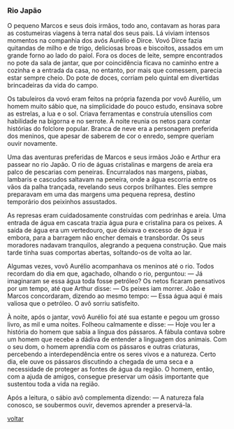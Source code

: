 ### Rio Japão

O pequeno Marcos e seus dois irmãos, todo ano, contavam as horas para as costumeiras viagens à terra natal dos seus pais. Lá viviam intensos momentos na companhia dos avós Aurélio e Dirce. Vovó Dirce fazia quitandas de milho e de trigo, deliciosas broas e biscoitos, assados em um grande forno ao lado do paiol. Fora os doces de leite, sempre encontrados no pote da sala de jantar, que por coincidência ficava no caminho entre a cozinha e a entrada da casa, no entanto, por mais que comessem, parecia estar sempre cheio. Do pote de doces, corriam pelo quintal em divertidas brincadeiras da vida do campo.

Os tabuleiros da vovó eram feitos na própria fazenda por vovô Aurélio, um homem muito sábio que, na simplicidade do pouco estudo, ensinava sobre as estrelas, a lua e o sol. Criava ferramentas e construía utensílios com habilidade na bigorna e no serrote. À noite reunia os netos para contar histórias do folclore popular. Branca de neve era a personagem preferida dos meninos, que apesar de saberem de cor o enredo, sempre queriam ouvir novamente.

Uma das aventuras preferidas de Marcos e seus irmãos João e Arthur era passear no rio Japão. O rio de águas cristalinas e margens de areia era palco de pescarias com peneiras. Encurralados nas margens, piabas, lambaris e cascudos saltavam na peneira, onde a água escorria entre os vãos da palha trançada, revelando seus corpos brilhantes. Eles sempre preparavam em uma das margens uma pequena represa, destino temporário dos peixinhos assustados.

As represas eram cuidadosamente construídas com pedrinhas e areia. Uma entrada de água em cascata trazia água pura e cristalina para os peixes. A saída de água era um vertedouro, que deixava o excesso de água ir embora, para a barragem não encher demais e transbordar. Os seus moradores nadavam tranquilos, alegrando a pequena construção. Que mais tarde tinha suas comportas abertas, soltando-os de volta ao lar.

Algumas vezes, vovô Aurélio acompanhava os meninos até o rio. Todos recordam do dia em que, agachado, olhando o rio, perguntou: — Já imaginaram se essa água toda fosse petróleo? Os netos ficaram pensativos por um tempo, até que Arthur disse: — Os peixes iam morrer. João e Marcos concordaram, dizendo ao mesmo tempo: — Essa água aqui é mais valiosa que o petróleo. O avô sorriu satisfeito.

À noite, após o jantar, vovô Aurélio foi até sua estante e pegou um grosso livro, as mil e uma noites. Folheou calmamente e disse: — Hoje vou ler a história do homem que sabia a língua dos pássaros. A fábula contava sobre um homem que recebe a dádiva de entender a linguagem dos animais. Com o seu dom, o homem aprendia com os pássaros e outras criaturas, percebendo a interdependência entre os seres vivos e a natureza. Certo dia, ele ouve os pássaros discutindo a chegada de uma seca e a necessidade de proteger as fontes de água da região. O homem, então, com a ajuda de amigos, consegue preservar um oásis importante que sustentou toda a vida na região.

Após a leitura, o sábio avô complementa dizendo: — A natureza fala conosco, se soubermos ouvir, devemos aprender a preservá-la.

[voltar](./)